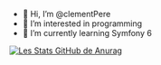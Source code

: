 - 👋 Hi, I’m @clementPere
- 👀 I’m interested in programming
- 🌱 I’m currently learning Symfony 6

[![Les Stats GitHub de Anurag](https://github-readme-stats.vercel.app/api?username=clementPere&count_private=true&theme=gruvbox&show_icons=true)](https://github.com/anuraghazra/github-readme-stats)


